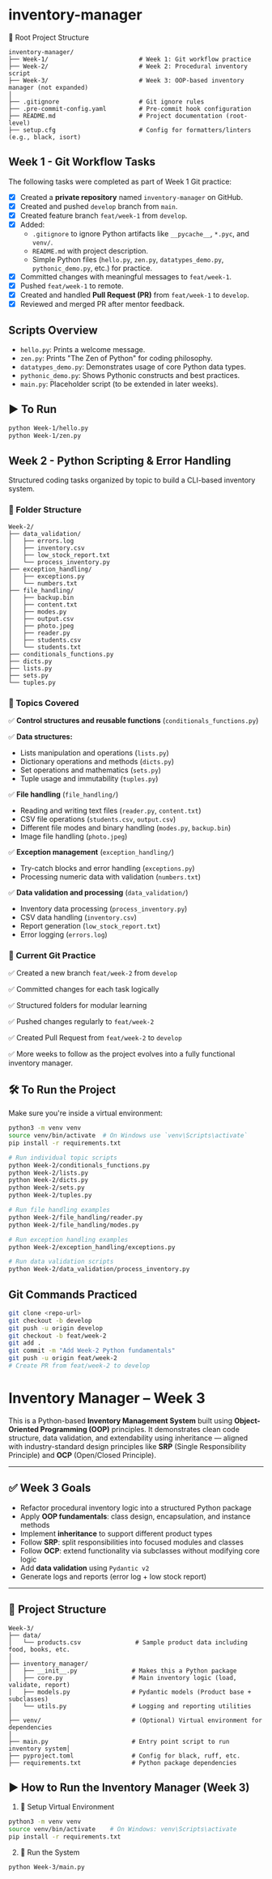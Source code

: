 # inventory-manager


📁 Root Project Structure

```
inventory-manager/
├── Week-1/                         # Week 1: Git workflow practice
├── Week-2/                         # Week 2: Procedural inventory script
├── Week-3/                         # Week 3: OOP-based inventory manager (not expanded)
│
├── .gitignore                      # Git ignore rules
├── .pre-commit-config.yaml         # Pre-commit hook configuration
├── README.md                       # Project documentation (root-level)
├── setup.cfg                       # Config for formatters/linters (e.g., black, isort)
```

## Week 1 - Git Workflow Tasks

The following tasks were completed as part of Week 1 Git practice:

- [x] Created a **private repository** named `inventory-manager` on GitHub.
- [x] Created and pushed `develop` branch from `main`.
- [x] Created feature branch `feat/week-1` from `develop`.
- [x] Added:
  - `.gitignore` to ignore Python artifacts like `__pycache__`, `*.pyc`, and `venv/`.
  - `README.md` with project description.
  - Simple Python files (`hello.py`, `zen.py`, `datatypes_demo.py`, `pythonic_demo.py`, etc.) for practice.
- [x] Committed changes with meaningful messages to `feat/week-1`.
- [x] Pushed `feat/week-1` to remote.
- [x] Created and handled **Pull Request (PR)** from `feat/week-1` to `develop`.
- [x] Reviewed and merged PR after mentor feedback.

## Scripts Overview

- `hello.py`: Prints a welcome message.
- `zen.py`: Prints "The Zen of Python" for coding philosophy.
- `datatypes_demo.py`: Demonstrates usage of core Python data types.
- `pythonic_demo.py`: Shows Pythonic constructs and best practices.
- `main.py`: Placeholder script (to be extended in later weeks).

## ▶️ To Run
```bash
python Week-1/hello.py
python Week-1/zen.py
```
## Week 2 - Python Scripting & Error Handling

Structured coding tasks organized by topic to build a CLI-based inventory system.

### 📁 Folder Structure

```
Week-2/
├── data_validation/
│   ├── errors.log
│   ├── inventory.csv
│   ├── low_stock_report.txt
│   └── process_inventory.py
├── exception_handling/
│   ├── exceptions.py
│   └── numbers.txt
├── file_handling/
│   ├── backup.bin
│   ├── content.txt
│   ├── modes.py
│   ├── output.csv
│   ├── photo.jpeg
│   ├── reader.py
│   ├── students.csv
│   └── students.txt
├── conditionals_functions.py
├── dicts.py
├── lists.py
├── sets.py
└── tuples.py
```

### 📌 Topics Covered

✅ **Control structures and reusable functions** (`conditionals_functions.py`)

✅ **Data structures:**
- Lists manipulation and operations (`lists.py`)
- Dictionary operations and methods (`dicts.py`) 
- Set operations and mathematics (`sets.py`)
- Tuple usage and immutability (`tuples.py`)

✅ **File handling** (`file_handling/`)
- Reading and writing text files (`reader.py`, `content.txt`)
- CSV file operations (`students.csv`, `output.csv`)
- Different file modes and binary handling (`modes.py`, `backup.bin`)
- Image file handling (`photo.jpeg`)

✅ **Exception management** (`exception_handling/`)
- Try-catch blocks and error handling (`exceptions.py`)
- Processing numeric data with validation (`numbers.txt`)

✅ **Data validation and processing** (`data_validation/`)
- Inventory data processing (`process_inventory.py`)
- CSV data handling (`inventory.csv`)
- Report generation (`low_stock_report.txt`)
- Error logging (`errors.log`)

### 🧪 Current Git Practice

✅ Created a new branch `feat/week-2` from `develop`

✅ Committed changes for each task logically

✅ Structured folders for modular learning

✅ Pushed changes regularly to `feat/week-2`

✅ Created Pull Request from `feat/week-2` to `develop`

✅ More weeks to follow as the project evolves into a fully functional inventory manager.

## 🛠️ To Run the Project

Make sure you're inside a virtual environment:

```bash
python3 -m venv venv
source venv/bin/activate  # On Windows use `venv\Scripts\activate`
pip install -r requirements.txt

# Run individual topic scripts
python Week-2/conditionals_functions.py
python Week-2/lists.py
python Week-2/dicts.py
python Week-2/sets.py
python Week-2/tuples.py

# Run file handling examples
python Week-2/file_handling/reader.py
python Week-2/file_handling/modes.py

# Run exception handling examples
python Week-2/exception_handling/exceptions.py

# Run data validation scripts
python Week-2/data_validation/process_inventory.py
```

## Git Commands Practiced

```bash
git clone <repo-url>
git checkout -b develop
git push -u origin develop
git checkout -b feat/week-2
git add .
git commit -m "Add Week-2 Python fundamentals"
git push -u origin feat/week-2
# Create PR from feat/week-2 to develop
```

# Inventory Manager – Week 3

This is a Python-based **Inventory Management System** built using **Object-Oriented Programming (OOP)** principles. It demonstrates clean code structure, data validation, and extendability using inheritance — aligned with industry-standard design principles like **SRP** (Single Responsibility Principle) and **OCP** (Open/Closed Principle).

---

## ✅ Week 3 Goals

- Refactor procedural inventory logic into a structured Python package
- Apply **OOP fundamentals**: class design, encapsulation, and instance methods
- Implement **inheritance** to support different product types
- Follow **SRP**: split responsibilities into focused modules and classes
- Follow **OCP**: extend functionality via subclasses without modifying core logic
- Add **data validation** using `Pydantic v2`
- Generate logs and reports (error log + low stock report)

---

## 📁 Project Structure


```
Week-3/
├── data/
│   └── products.csv               # Sample product data including food, books, etc.
│
├── inventory_manager/
│   ├── __init__.py               # Makes this a Python package
│   ├── core.py                   # Main inventory logic (load, validate, report)
│   ├── models.py                 # Pydantic models (Product base + subclasses)
│   └── utils.py                  # Logging and reporting utilities
│
├── venv/                         # (Optional) Virtual environment for dependencies
│
├── main.py                       # Entry point script to run inventory system│
├── pyproject.toml                # Config for black, ruff, etc.
├── requirements.txt              # Python package dependencies
```

## ▶️ How to Run the Inventory Manager (Week 3)

1. 🧱 Setup Virtual Environment
```bash
python3 -m venv venv
source venv/bin/activate    # On Windows: venv\Scripts\activate
pip install -r requirements.txt
```
2. 🏃 Run the System
```bash
python Week-3/main.py
```
